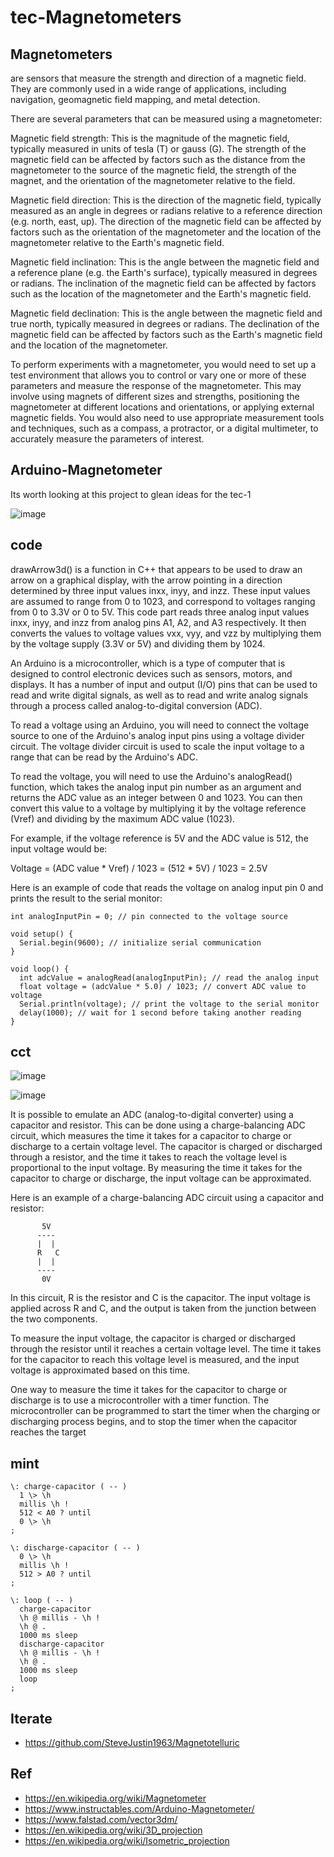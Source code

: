 # tec-Magnetometers

## Magnetometers 
are sensors that measure the strength and direction of a magnetic field. They are commonly used in a wide range of applications, including navigation, geomagnetic field mapping, and metal detection.

There are several parameters that can be measured using a magnetometer:

Magnetic field strength: This is the magnitude of the magnetic field, typically measured in units of tesla (T) or gauss (G). The strength of the magnetic field can be affected by factors such as the distance from the magnetometer to the source of the magnetic field, the strength of the magnet, and the orientation of the magnetometer relative to the field.

Magnetic field direction: This is the direction of the magnetic field, typically measured as an angle in degrees or radians relative to a reference direction (e.g. north, east, up). The direction of the magnetic field can be affected by factors such as the orientation of the magnetometer and the location of the magnetometer relative to the Earth's magnetic field.

Magnetic field inclination: This is the angle between the magnetic field and a reference plane (e.g. the Earth's surface), typically measured in degrees or radians. The inclination of the magnetic field can be affected by factors such as the location of the magnetometer and the Earth's magnetic field.

Magnetic field declination: This is the angle between the magnetic field and true north, typically measured in degrees or radians. The declination of the magnetic field can be affected by factors such as the Earth's magnetic field and the location of the magnetometer.

To perform experiments with a magnetometer, you would need to set up a test environment that allows you to control or vary one or more of these parameters and measure the response of the magnetometer. This may involve using magnets of different sizes and strengths, positioning the magnetometer at different locations and orientations, or applying external magnetic fields. You would also need to use appropriate measurement tools and techniques, such as a compass, a protractor, or a digital multimeter, to accurately measure the parameters of interest.

## Arduino-Magnetometer
Its worth looking at this project to glean ideas for the tec-1 

![image](https://user-images.githubusercontent.com/58069246/210121917-d21dcce7-790e-4749-a5c0-1b8761793f53.png)


## code
drawArrow3d() is a function in C++ that appears to be used to draw an arrow on a graphical display, with the arrow pointing in a direction determined by three input values inxx, inyy, and inzz. These input values are assumed to range from 0 to 1023, and correspond to voltages ranging from 0 to 3.3V or 0 to 5V. This code part reads three analog input values inxx, inyy, and inzz from analog pins A1, A2, and A3 respectively. It then converts the values to voltage values vxx, vyy, and vzz by multiplying them by the voltage supply (3.3V or 5V) and dividing them by 1024.

An Arduino is a microcontroller, which is a type of computer that is designed to control electronic devices such as sensors, motors, and displays. It has a number of input and output (I/O) pins that can be used to read and write digital signals, as well as to read and write analog signals through a process called analog-to-digital conversion (ADC).

To read a voltage using an Arduino, you will need to connect the voltage source to one of the Arduino's analog input pins using a voltage divider circuit. The voltage divider circuit is used to scale the input voltage to a range that can be read by the Arduino's ADC.

To read the voltage, you will need to use the Arduino's analogRead() function, which takes the analog input pin number as an argument and returns the ADC value as an integer between 0 and 1023. You can then convert this value to a voltage by multiplying it by the voltage reference (Vref) and dividing by the maximum ADC value (1023).

For example, if the voltage reference is 5V and the ADC value is 512, the input voltage would be:

Voltage = (ADC value * Vref) / 1023
= (512 * 5V) / 1023
= 2.5V

Here is an example of code that reads the voltage on analog input pin 0 and prints the result to the serial monitor:

```
int analogInputPin = 0; // pin connected to the voltage source

void setup() {
  Serial.begin(9600); // initialize serial communication
}

void loop() {
  int adcValue = analogRead(analogInputPin); // read the analog input
  float voltage = (adcValue * 5.0) / 1023; // convert ADC value to voltage
  Serial.println(voltage); // print the voltage to the serial monitor
  delay(1000); // wait for 1 second before taking another reading
}
```

## cct

![image](https://user-images.githubusercontent.com/58069246/210121928-655f1641-a7d0-48df-80a9-3509c9b9a152.png)

![image](https://user-images.githubusercontent.com/58069246/210121943-2ef4d2bf-0bf1-4e99-be4d-70f6dd9ac0cd.png)


It is possible to emulate an ADC (analog-to-digital converter) using a capacitor and resistor. This can be done using a charge-balancing ADC circuit, which measures the time it takes for a capacitor to charge or discharge to a certain voltage level. The capacitor is charged or discharged through a resistor, and the time it takes to reach the voltage level is proportional to the input voltage. By measuring the time it takes for the capacitor to charge or discharge, the input voltage can be approximated.

Here is an example of a charge-balancing ADC circuit using a capacitor and resistor:
```
       5V
      ----
      |  |
      R   C
      |  |
      ----
       0V
```
In this circuit, R is the resistor and C is the capacitor. The input voltage is applied across R and C, and the output is taken from the junction between the two components.

To measure the input voltage, the capacitor is charged or discharged through the resistor until it reaches a certain voltage level. The time it takes for the capacitor to reach this voltage level is measured, and the input voltage is approximated based on this time.

One way to measure the time it takes for the capacitor to charge or discharge is to use a microcontroller with a timer function. The microcontroller can be programmed to start the timer when the charging or discharging process begins, and to stop the timer when the capacitor reaches the target

## mint
```
\: charge-capacitor ( -- )
  1 \> \h
  millis \h !
  512 < A0 ? until
  0 \> \h
;

\: discharge-capacitor ( -- )
  0 \> \h
  millis \h !
  512 > A0 ? until
;

\: loop ( -- )
  charge-capacitor
  \h @ millis - \h !
  \h @ .
  1000 ms sleep
  discharge-capacitor
  \h @ millis - \h !
  \h @ .
  1000 ms sleep
  loop
;
```







## Iterate
- https://github.com/SteveJustin1963/Magnetotelluric



## Ref
- https://en.wikipedia.org/wiki/Magnetometer
- https://www.instructables.com/Arduino-Magnetometer/
- https://www.falstad.com/vector3dm/
- https://en.wikipedia.org/wiki/3D_projection
- https://en.wikipedia.org/wiki/Isometric_projection

